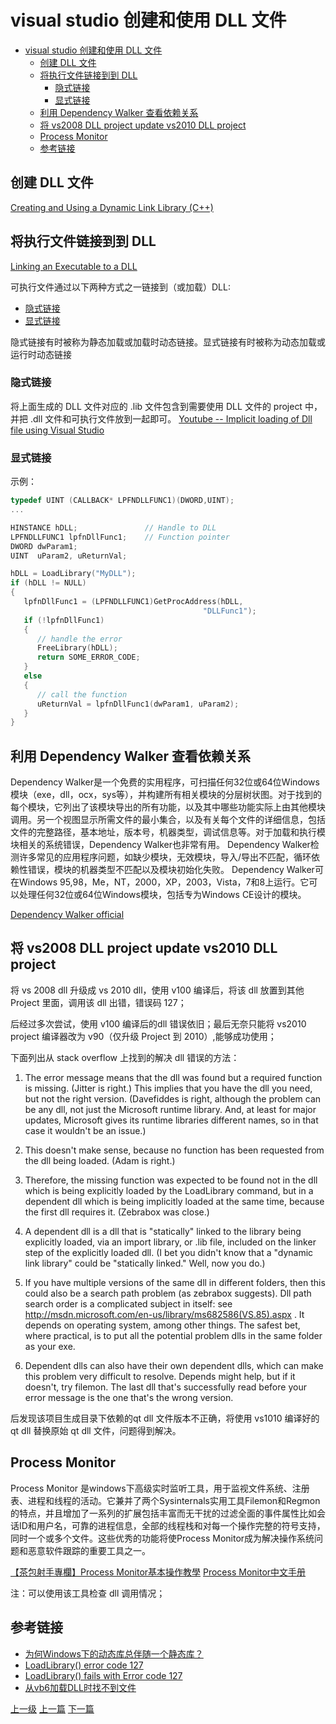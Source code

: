 # visual studio 创建和使用 DLL 文件


<!-- @import "[TOC]" {cmd="toc" depthFrom=1 depthTo=6 orderedList=false} -->
<!-- code_chunk_output -->

* [visual studio 创建和使用 DLL 文件](#visual-studio-创建和使用-dll-文件)
	* [创建 DLL 文件](#创建-dll-文件)
	* [将执行文件链接到到 DLL](#将执行文件链接到到-dll)
		* [隐式链接](#隐式链接)
		* [显式链接](#显式链接)
	* [利用 Dependency Walker 查看依赖关系](#利用-dependency-walker-查看依赖关系)
	* [将 vs2008 DLL project update vs2010 DLL project](#将-vs2008-dll-project-update-vs2010-dll-project)
	* [Process Monitor](#process-monitor)
	* [参考链接](#参考链接)

<!-- /code_chunk_output -->


## 创建 DLL 文件

[Creating and Using a Dynamic Link Library (C++)](https://msdn.microsoft.com/en-us/library/ms235636.aspx)

## 将执行文件链接到到 DLL

[Linking an Executable to a DLL](https://msdn.microsoft.com/en-us/library/9yd93633.aspx)

可执行文件通过以下两种方式之一链接到（或加载）DLL:
* [隐式链接](https://msdn.microsoft.com/en-us/library/d14wsce5.aspx)
* [显式链接](https://msdn.microsoft.com/en-us/library/784bt7z7.aspx)

隐式链接有时被称为静态加载或加载时动态链接。显式链接有时被称为动态加载或运行时动态链接

### 隐式链接
将上面生成的 DLL 文件对应的 .lib 文件包含到需要使用 DLL 文件的 project 中，并把 .dll 文件和可执行文件放到一起即可。
[Youtube -- Implicit loading of Dll file using Visual Studio](https://www.youtube.com/watch?v=rS_lE2UOzgg)

### 显式链接

示例：
```c++
typedef UINT (CALLBACK* LPFNDLLFUNC1)(DWORD,UINT);  
...  

HINSTANCE hDLL;               // Handle to DLL  
LPFNDLLFUNC1 lpfnDllFunc1;    // Function pointer  
DWORD dwParam1;  
UINT  uParam2, uReturnVal;  

hDLL = LoadLibrary("MyDLL");  
if (hDLL != NULL)  
{  
   lpfnDllFunc1 = (LPFNDLLFUNC1)GetProcAddress(hDLL,  
                                           "DLLFunc1");  
   if (!lpfnDllFunc1)  
   {  
      // handle the error  
      FreeLibrary(hDLL);         
      return SOME_ERROR_CODE;  
   }  
   else  
   {  
      // call the function  
      uReturnVal = lpfnDllFunc1(dwParam1, uParam2);  
   }  
}  
```

## 利用 Dependency Walker 查看依赖关系

Dependency Walker是一个免费的实用程序，可扫描任何32位或64位Windows模块（exe，dll，ocx，sys等），并构建所有相关模块的分层树状图。对于找到的每个模块，它列出了该模块导出的所有功能，以及其中哪些功能实际上由其他模块调用。另一个视图显示所需文件的最小集合，以及有关每个文件的详细信息，包括文件的完整路径，基本地址，版本号，机器类型，调试信息等。对于加载和执行模块相关的系统错误，Dependency Walker也非常有用。 Dependency Walker检测许多常见的应用程序问题，如缺少模块，无效模块，导入/导出不匹配，循环依赖性错误，模块的机器类型不匹配以及模块初始化失败。 Dependency Walker可在Windows 95,98，Me，NT，2000，XP，2003，Vista，7和8上运行。它可以处理任何32位或64位Windows模块，包括专为Windows CE设计的模块。

[Dependency Walker official](http://www.dependencywalker.com/)


## 将 vs2008 DLL project update vs2010 DLL project
将 vs 2008 dll 升级成 vs 2010 dll，使用 v100 编译后，将该 dll 放置到其他 Project 里面，调用该 dll 出错，错误码 127；

后经过多次尝试，使用 v100 编译后的dll 错误依旧；最后无奈只能将 vs2010 project 编译器改为 v90（仅升级 Project 到 2010）,能够成功使用；

下面列出从 stack overflow 上找到的解决 dll 错误的方法：

1. The error message means that the dll was found but a required function is missing. (Jitter is right.) This implies that you have the dll you need, but not the right version. (Davefiddes is right, although the problem can be any dll, not just the Microsoft runtime library. And, at least for major updates, Microsoft gives its runtime libraries different names, so in that case it wouldn't be an issue.)

2. This doesn't make sense, because no function has been requested from the dll being loaded. (Adam is right.)

3. Therefore, the missing function was expected to be found not in the dll which is being explicitly loaded by the LoadLibrary command, but in a dependent dll which is being implicitly loaded at the same time, because the first dll requires it. (Zebrabox was close.)

4. A dependent dll is a dll that is "statically" linked to the library being explicitly loaded, via an import library, or .lib file, included on the linker step of the explicitly loaded dll. (I bet you didn't know that a "dynamic link library" could be "statically linked." Well, now you do.)

5. If you have multiple versions of the same dll in different folders, then this could also be a search path problem (as zebrabox suggests). Dll path search order is a complicated subject in itself: see http://msdn.microsoft.com/en-us/library/ms682586(VS.85).aspx . It depends on operating system, among other things. The safest bet, where practical, is to put all the potential problem dlls in the same folder as your exe.

6. Dependent dlls can also have their own dependent dlls, which can make this problem very difficult to resolve. Depends might help, but if it doesn't, try filemon. The last dll that's successfully read before your error message is the one that's the wrong version.

后发现该项目生成目录下依赖的qt dll 文件版本不正确，将使用 vs1010 编译好的 qt dll 替换原始 qt dll 文件，问题得到解决。

## Process Monitor

Process Monitor 是windows下高级实时监听工具，用于监视文件系统、注册表、进程和线程的活动。它兼并了两个Sysinternals实用工具Filemon和Regmon的特点，并且增加了一系列的扩展包括丰富而无干扰的过滤全面的事件属性比如会话ID和用户名，可靠的进程信息，全部的线程栈和对每一个操作完整的符号支持，同时一个或多个文件。这些优秀的功能将使Process Monitor成为解决操作系统问题和恶意软件跟踪的重要工具之一。

[【茶包射手專欄】Process Monitor基本操作教學](https://blog.darkthread.net/blog/977/)
[Process Monitor中文手册](https://blog.csdn.net/whatday/article/details/8758380)

注：可以使用该工具检查 dll 调用情况；

## 参考链接
* [为何Windows下的动态库总伴随一个静态库？](http://blog.shengbin.me/posts/windows-dll-with-lib)
* [LoadLibrary() error code 127](https://stackoverflow.com/questions/1053180/loadlibrary-error-code-127)
* [LoadLibrary() fails with Error code 127](https://social.msdn.microsoft.com/Forums/vstudio/en-US/e3911d17-17b9-4911-969d-670ce5db6e45/loadlibrary-fails-with-error-code-127?forum=vcgeneral)
* [从vb6加载DLL时找不到文件](https://codeday.me/bug/20181004/278067.html)

[上一级](base.md)
[上一篇](insertUSBDevicesNotResponse.md)
[下一篇](vmvare_windows.md)
